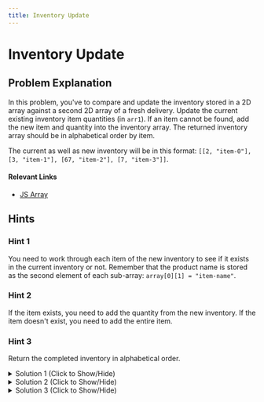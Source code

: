 ```yaml
---
title: Inventory Update
---
```


# Inventory Update

## Problem Explanation

In this problem, you've to compare and update the inventory stored in a 2D array against a second 2D array of a fresh delivery. Update the current existing inventory item quantities (in `arr1`). If an item cannot be found, add the new item and quantity into the inventory array. The returned inventory array should be in alphabetical order by item.

The current as well as new inventory will be in this format: `[[2, "item-0"], [3, "item-1"], [67, "item-2"], [7, "item-3"]]`.

#### Relevant Links

* <a href='https://developer.mozilla.org/en-US/docs/Web/JavaScript/Reference/Global_Objects/Array' target='_blank' rel='nofollow'>JS Array</a>

## Hints

### Hint 1

You need to work through each item of the new inventory to see if it exists in the current inventory or not. Remember that the product name is stored as the second element of each sub-array: `array[0][1] = "item-name"`.


### Hint 2

If the item exists, you need to add the quantity from the new inventory. If the item doesn't exist, you need to add the entire item.


### Hint 3

Return the completed inventory in alphabetical order.


<details><summary>Solution 1 (Click to Show/Hide)</summary>

```javascript
function updateInventory(arr1, arr2) {
  // Variable for location of product
  var index;

  // A helper method to return the index of a specified product (undefined if not found)
  var getProductIndex = function(name) {
    for (var i = 0; i < this.length; i++) {
      if (this[i][1] === name) {
        return i;
      }
    }
    return undefined;
  };

  // For each item of the new Inventory
  for (var i = 0; i < arr2.length; i++) {
    // Invoke our helper function using arr1 as this
    index = getProductIndex.call(arr1, arr2[i][1]);

    // If the item doesn't exist
    if (index === undefined) {
      // Push the entire item
      arr1.push(arr2[i]);
    } else {
      // Add the new quantity of the current item
      arr1[index][0] += arr2[i][0];
    }
  }

  // Sort alphabetically, by the product name of each item
  arr1.sort(function(a, b) {
    if (a[1] > b[1]) {
      return 1;
    }
    if (a[1] < b[1]) {
      return -1;
    }
    return 0;
  });

  return arr1;
}

// test here
// Example inventory lists
var curInv = [
  [21, "Bowling Ball"],
  [2, "Dirty Sock"],
  [1, "Hair Pin"],
  [5, "Microphone"]
];

var newInv = [
  [2, "Hair Pin"],
  [3, "Half-Eaten Apple"],
  [67, "Bowling Ball"],
  [7, "Toothpaste"]
];

updateInventory(curInv, newInv);
```


#### Code Explanation

* The variable **index** stores the location (index) of a product.
* The helper function `getProductIndex()` returns the index of a specified product. It iterates through each element of the array that it is called on until it can find the name parameter. If the product is not found in the inventory, `undefined` is returned.
* Then, each item in the new inventory (delivery) is worked through:
  * **index** is set to the result of invoking the helper function i.e., search the new inventory for that product name and return its index.
  * If the item is found, quantity of the product is added to the quantity of the same product in current inventory.
  * If the item is not found, the entire product (name and quantity) is added to the current inventory.
* The updated inventory, **arr1**, is then sorted by product name (held in `arr1[x][1]`).
* The final - updated as well as sorted array is then returned.

#### Relevant Links

* <a href='https://developer.mozilla.org/en/docs/Web/JavaScript/Reference/Operators/this' target='_blank' rel='nofollow'>JS this</a>
* <a href='https://developer.mozilla.org/en/docs/Web/JavaScript/Reference/Global_Objects/Array/length' target='_blank' rel='nofollow'>JS Array.length</a>
* <a href='http://forum.freecodecamp.com/t/javascript-array-prototype-push/14298' target='_blank' rel='nofollow'>JS Array.prototype.push()</a>
* <a href='http://forum.freecodecamp.com/t/javascript-array-prototype-sort/14306' target='_blank' rel='nofollow'>JS Array.prototype.sort()</a>

</details>
<details><summary>Solution 2 (Click to Show/Hide)</summary>


```javascript
function updateInventory(arr1, arr2) {
  // All inventory must be accounted for or you're fired!

  var index;
  var arrCurInvName = []; // Names of arr1's items
  var arrNeInvName = []; // Names of arr2's items

  // Same as using two for loops, this takes care of increasing the number of stock quantity.
  arr1.map(function(item1) {
    return arr2.map(function(item2) {
      if (item1[1] === item2[1]) {
        item1[0] = item1[0] + item2[0]; //Increase number of stock
      }
    });
  });

  // Get item's name for new Inventory
  arr2.map(function(item) {
    arrNeInvName.push(item[1]);
  });

  // Get item's name for Current Inventory
  arr1.map(function(item) {
    arrCurInvName.push(item[1]);
  });

  // Add new inventory items to current inventory.
  arrNeInvName.map(function(item) {
    if (arrCurInvName.indexOf(item) === -1) {
      index = arrNeInvName.indexOf(item);
      arr1.push(arr2[index]);
    }
  });

  // Sort the array alphabetically using the second element of the array as base.
  arr1.sort(function(currItem, nextItem) {
    //Ternary function to avoid using if else
    return currItem[1] > nextItem[1] ? 1 : -1;
  });

  return arr1;
}

// test here
// Example inventory lists
var curInv = [
  [21, "Bowling Ball"],
  [2, "Dirty Sock"],
  [1, "Hair Pin"],
  [5, "Microphone"]
];

var newInv = [
  [2, "Hair Pin"],
  [3, "Half-Eaten Apple"],
  [67, "Bowling Ball"],
  [7, "Toothpaste"]
];

updateInventory(curInv, newInv);
```


#### Code Explanation

* The variable **index** stores the location (index) of a product.
* **arrCurInvName** has the names of **arr1**'s items.
* **arrNeInvName** has the names of **arr2**'s items.
* `arr1.map(function(item1))` takes care of items already existing in inventory i.e., it increases the quantity in the inventory.
* Next, `arr2.map(function(item))` and `arr1.map(function(item))` get the names of items for the new and current inventory respectively.
* `arrNeInvName.map(function(item))` handles items which don't already exist in inventory i.e., it adds new items to the inventory.
* The updated array **arr1** is then sorted alphabetically by product name (held in `arr1[x][1]`) and returned.

#### Relevant Links

* <a href='https://developer.mozilla.org/en-US/docs/Web/JavaScript/Reference/Global_Objects/Array/map' target='_blank' rel='nofollow'>JS Array.prototype.map()</a>
* <a href='http://forum.freecodecamp.com/t/javascript-array-prototype-indexof/14291' target='_blank' rel='nofollow'>JS Array.prototype.indexOf()</a>
* <a href='http://forum.freecodecamp.com/t/javascript-ternary-operator/15973' target='_blank' rel='nofollow'>JS Ternary Operator</a>

</details>

<details><summary>Solution 3 (Click to Show/Hide)</summary>

```javascript
function updateInventory(arr1, arr2) {
  // All inventory must be accounted for or you're fired!

  // convert current inventory (arr1) to an one-dimensional array
  const inventory = Array.prototype.concat.apply([], arr1);

  // loop through new delivery (arr2)
  for (let i = 0; i < arr2.length; i++) {
    // extract item properties for easy reference
    const item = arr2[i][1];
    const quantity = arr2[i][0];

    // check if item already exists in inventory
    const position = inventory.indexOf(item);

    // exsisting item: update quantity
    if (position !== -1) {
      const row = Math.floor(position / 2);
      arr1[row][0] += quantity;
      continue;
    }

    // alien item: add to inventory
    arr1.push([quantity, item]);
  }

  // sort inventory in alphabetical order
  arr1.sort((previous, next) => (previous[1] > [next[1]] ? 1 : -1));

  return arr1;
}

// test here
// Example inventory lists
var curInv = [
  [21, "Bowling Ball"],
  [2, "Dirty Sock"],
  [1, "Hair Pin"],
  [5, "Microphone"]
];

var newInv = [
  [2, "Hair Pin"],
  [3, "Half-Eaten Apple"],
  [67, "Bowling Ball"],
  [7, "Toothpaste"]
];

updateInventory(curInv, newInv);
```


#### Code Explanation

* Convert current inventory array **arr1** to an one-dimensional array in order that `indexOf()` method could be used to check existance of new delivery items in current inventory.
* Check if item already exists in current inventory using `indexOf()`.
* If item exists update quantity and continue loop execution.
* Else append item to inventory.
* Finally, sort the array alphabetically and return the updated inventory.

#### Relevant Links

* <a href='https://developer.mozilla.org/en-US/docs/Web/JavaScript/Reference/Global_Objects/Function/apply'>JS Function.prototype.apply()</a>
* <a href='https://developer.mozilla.org/en-US/docs/Web/JavaScript/Reference/Statements/continue' target='_blank' rel='nofollow'>JS continue</a>
* <a href='https://developer.mozilla.org/en-US/docs/Web/JavaScript/Reference/Global_Objects/Array/sort' target='_blank' rel='nofollow'>JS Array.prototype.sort()</a>
</details>

